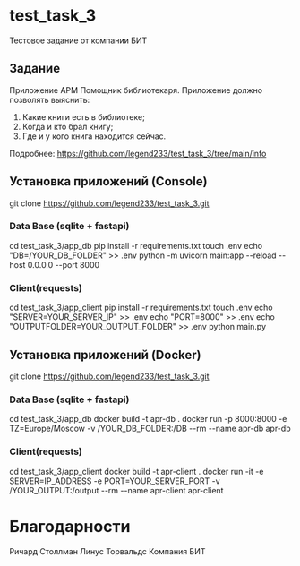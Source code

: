 # test_task_3
Тестовое задание от компании БИТ

## Задание
Приложение АРМ Помощник библиотекаря. Приложение должно позволять выяснить:
1. Какие книги есть в библиотеке;
2. Когда и кто брал книгу;
3. Где и у кого книга находится сейчас.

Подробнее: https://github.com/legend233/test_task_3/tree/main/info

## Установка приложений (Console)
git clone https://github.com/legend233/test_task_3.git
### Data Base (sqlite + fastapi)
cd test_task_3/app_db
pip install -r requirements.txt
touch .env
echo "DB=/YOUR_DB_FOLDER" >> .env
python -m uvicorn main:app --reload --host 0.0.0.0 --port 8000
### Client(requests)
cd test_task_3/app_client
pip install -r requirements.txt
touch .env
echo "SERVER=YOUR_SERVER_IP" >> .env
echo "PORT=8000" >> .env
echo "OUTPUTFOLDER=YOUR_OUTPUT_FOLDER" >> .env
python main.py

## Установка приложений (Docker)
git clone https://github.com/legend233/test_task_3.git

### Data Base (sqlite + fastapi)
cd test_task_3/app_db
docker build -t apr-db .
docker run -p 8000:8000 -e TZ=Europe/Moscow -v /YOUR_DB_FOLDER:/DB --rm --name apr-db apr-db

### Client(requests)
cd test_task_3/app_client
docker build -t apr-client .
docker run -it -e SERVER=IP_ADDRESS -e PORT=YOUR_SERVER_PORT -v /YOUR_OUTPUT:/output --rm --name apr-client apr-client

# Благодарности
Ричард Столлман
Линус Торвальдс
Компания БИТ
